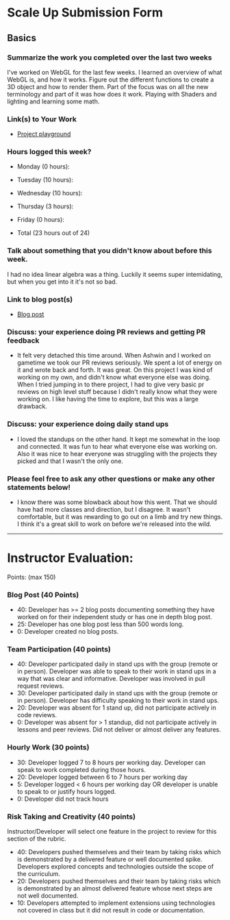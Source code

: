 # Scale Up Submission Form

## Basics

### Summarize the work you completed over the last two weeks

  I've worked on WebGL for the last few weeks. I learned an overview of what WebGL is, and how it works. Figure out the different functions to create a 3D object and how to render them. Part of the focus was on all the new terminology and part of it was how does it work. Playing with Shaders and lighting and learning some math.
  
### Link(s) to Your Work

 - [Project playground](https://github.com/thompickett/webGl)

### Hours logged this week?

- Monday (0 hours):
- Tuesday (10 hours):
- Wednesday (10 hours):
- Thursday (3 hours):
- Friday (0 hours):

- Total (23 hours out of 24)

### Talk about something that you didn't know about before this week.

  I had no idea linear algebra was a thing. Luckily it seems super intemidating, but when you get into it it's not so bad.
  
### Link to blog post(s)
 
 - [Blog post](http://thompickett.github.io/javascript,/3d,/renderererer/2016/04/16/webgl-egh.html) 
  
### Discuss: your experience doing PR reviews and getting PR feedback
  
 - It felt very detached this time around. When Ashwin and I worked on gametime we took our PR reviews seriously. We spent a lot of energy on it and wrote back and forth. It was great. On this project I was kind of working on my own, and didn't know what everyone else was doing. When I tried jumping in to there project, I had to give very basic pr reviews on high level stuff because I didn't really know what they were working on. I like having the time to explore, but this was a large drawback.

### Discuss: your experience doing daily stand ups

- I loved the standups on the other hand. It kept me somewhat in the loop and connected. It was fun to hear what everyone else was working on. Also it was nice to hear everyone was struggling with the projects they picked and that I wasn't the only one.

### Please feel free to ask any other questions or make any other statements below!

- I know there was some blowback about how this went. That we should have had more classes and direction, but I disagree. It wasn't comfortable, but it was rewarding to go out on a limb and try new things. I think it's a great skill to work on before we're released into the wild.
-----

# Instructor Evaluation:

Points: (max 150)

### Blog Post (40 Points)  
  * 40: Developer has >= 2 blog posts documenting something they have worked on for their independent study or has one in depth blog post.
  * 25: Developer has one blog post less than 500 words long.
  * 0: Developer created no blog posts.

### Team Participation (40 points)

  * 40: Developer participated daily in stand ups with the group (remote or in person). Developer was able to speak to their work in stand ups in a way that was clear and informative. Developer was involved in pull request reviews.
  * 30: Developer participated daily in stand ups with the group (remote or in person). Developer has difficulty speaking to their work in stand ups.
  * 20: Developer was absent for 1 stand up, did not participate actively in code reviews.
  * 0: Developer was absent for > 1 standup, did not participate actively in lessons and peer reviews. Did not deliver or almost deliver any features.

### Hourly Work (30 points)

  * 30: Developer logged 7 to 8 hours per working day. Developer can speak to work completed during those hours.
  * 20: Developer logged between 6 to 7 hours per working day
  * 5: Developer logged < 6 hours per working day OR developer is unable to speak to or justify hours logged.
  * 0: Developer did not track hours

### Risk Taking and Creativity (40 points)

  Instructor/Developer will select one feature in the project to review for this section of the rubric.

  * 40: Developers pushed themselves and their team by taking risks which is demonstrated by a delivered feature or well documented spike. Developers explored concepts and technologies outside the scope of the curriculum.
  * 20: Developers pushed themselves and their team by taking risks which is demonstrated by an almost delivered feature whose next steps are not well documented.
  * 10: Developers attempted to implement extensions using technologies not covered in class but it did not result in code or documentation.
